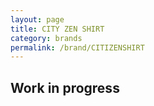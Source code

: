 ```yaml
---
layout: page
title: CITY ZEN SHIRT
category: brands
permalink: /brand/CITIZENSHIRT
---
```

## Work in progress
